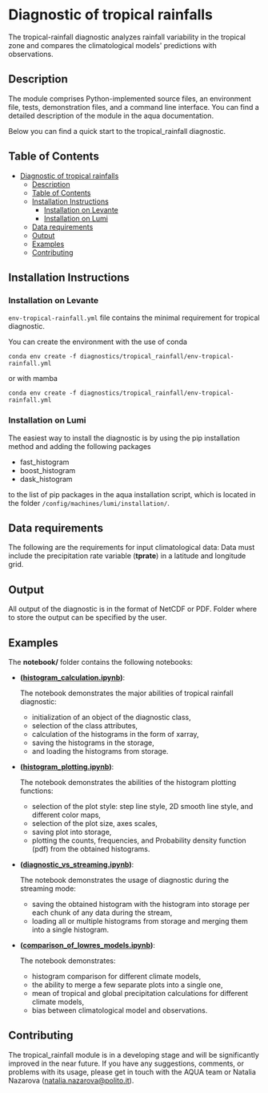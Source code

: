 # Diagnostic of tropical rainfalls

The tropical-rainfall diagnostic analyzes rainfall variability in the tropical zone and compares the climatological models' predictions with observations.  

## Description

The module comprises Python-implemented source files, an environment file, tests, demonstration files, and a command line interface. You can find a detailed description of the module in the aqua documentation. 

Below you can find a quick start to the tropical_rainfall diagnostic.

## Table of Contents

- [Diagnostic of tropical rainfalls](#diagnostic-of-tropical-rainfalls)
  - [Description](#description)
  - [Table of Contents](#table-of-contents)
  - [Installation Instructions](#installation-instructions)
    - [Installation on Levante](#installation-on-levante)
    - [Installation on Lumi](#installation-on-lumi)
  - [Data requirements](#data-requirements)
  - [Output](#output)
  - [Examples](#examples)
  - [Contributing](#contributing)

## Installation Instructions

### Installation on Levante


`env-tropical-rainfall.yml` file contains the minimal requirement for tropical diagnostic. 


You can create the environment with the use of conda

```
conda env create -f diagnostics/tropical_rainfall/env-tropical-rainfall.yml
```

or with mamba
```
conda env create -f diagnostics/tropical_rainfall/env-tropical-rainfall.yml
```

### Installation on Lumi


The easiest way to install the diagnostic is by using the pip installation method and adding the following packages
- fast_histogram
- boost_histogram
- dask_histogram

to the list of pip packages in the aqua installation script, which is located in the folder `/config/machines/lumi/installation/`.

## Data requirements  

The following are the requirements for input climatological data:
Data must include the precipitation rate variable (**tprate**) in a latitude and longitude grid. 


## Output 

All output of the diagnostic is in the format of NetCDF or PDF.
Folder where to store the output can be specified by the user.

## Examples

The **notebook/** folder contains the following notebooks:
 - **([histogram_calculation.ipynb](https://github.com/oloapinivad/AQUA/blob/main/diagnostics/tropical_rainfall/notebooks/histogram_calculation.ipynb))**:

    The notebook demonstrates the major abilities of tropical rainfall diagnostic: 
    - initialization of an object of the diagnostic class, 
    - selection of the class attributes,  
    - calculation of the histograms in the form of xarray, 
    - saving the histograms in the storage,
    - and loading the histograms from storage.
 - **([histogram_plotting.ipynb](https://github.com/oloapinivad/AQUA/blob/main/diagnostics/tropical_rainfall/notebooks/histogram_plotting.ipynb))**:

    The notebook demonstrates the abilities of the histogram plotting functions:
    - selection of the plot style: step line style, 2D smooth line style, and different color maps,
    - selection of the plot size, axes scales, 
    - saving plot into storage, 
    - plotting the counts, frequencies, and Probability density function (pdf) from the obtained histograms.
 - **([diagnostic_vs_streaming.ipynb](https://github.com/oloapinivad/AQUA/blob/main/diagnostics/tropical_rainfall/notebooks/diagnostic_vs_streaming.ipynb))**:

    The notebook demonstrates the usage of diagnostic during the streaming mode:
    - saving the obtained histogram with the histogram into storage per each chunk of any data during the stream, 
    - loading all or multiple histograms from storage and merging them into a single histogram. 

 - **([comparison_of_lowres_models.ipynb](https://github.com/oloapinivad/AQUA/blob/main/diagnostics/tropical_rainfall/notebooks/comparison_of_lowres_models.ipynb))**:

    The notebook demonstrates:
    - histogram comparison for different climate models,
    - the ability to merge a few separate plots into a single one, 
    - mean of tropical and global precipitation calculations for different climate models,
    - bias between climatological model and observations. 


## Contributing

The tropical_rainfall module is in a developing stage and will be significantly improved in the near future. If you have any suggestions, comments, or problems with its usage, please get in touch with the AQUA team or Natalia Nazarova (natalia.nazarova@polito.it).
